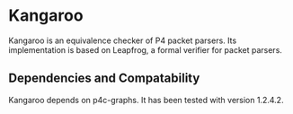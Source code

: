 # Kangaroo
Kangaroo is an equivalence checker of P4 packet parsers.
Its implementation is based on Leapfrog, a formal verifier for packet parsers.

## Dependencies and Compatability
Kangaroo depends on p4c-graphs. It has been tested with version 1.2.4.2.
